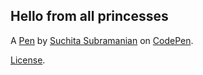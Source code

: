 Hello from all princesses
-------------------------


A [Pen](https://codepen.io/double-shendi/pen/MWbaxam) by [Suchita Subramanian](https://codepen.io/double-shendi) on [CodePen](https://codepen.io).

[License](https://codepen.io/double-shendi/pen/MWbaxam/license).